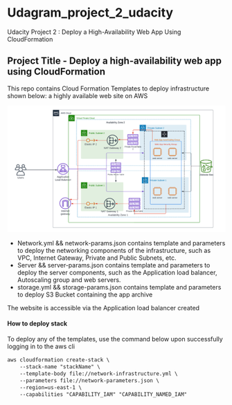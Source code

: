 # Udagram_project_2_udacity
Udacity Project 2 : Deploy a High-Availability Web App Using CloudFormation


## Project Title - Deploy a high-availability web app using CloudFormation

This repo contains Cloud Formation Templates to deploy infrastructure shown below: a highly available web site on AWS


![Architectural Diagram](AWS-Udagram-Architecture.png)

 - Network.yml && network-params.json contains template and parameters to deploy the networking components of the infrastructure, such as VPC, Internet Gateway, Private and Public Subnets, etc.
 - Server && server-params.json contains template and parameters to deploy the server components, such as the Application load balancer, Autoscaling group and web servers.
 - storage.yml && storage-params.json contains template and parameters to deploy S3 Bucket containing the app archive
 
 The website is accessible via the Application load balancer created

<!-- **Website URL** :  http://serve-udagr-1h3uie8epb0og-1301418207.us-east-1.elb.amazonaws.com/ -->

#### How to deploy stack
To deploy any of the templates, use the command below upon successfully logging in to the aws cli

    aws cloudformation create-stack \
    	--stack-name "stackName" \
    	--template-body file://network-infrastructure.yml \
    	--parameters file://network-parameters.json \
    	--region=us-east-1 \
    	--capabilities "CAPABILITY_IAM" "CAPABILITY_NAMED_IAM"



